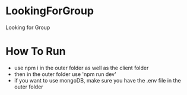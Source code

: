 # LookingForGroup
Looking for Group

# How To Run
- use npm i in the outer folder as well as the client folder
- then in the outer folder use 'npm run dev'
- if you want to use mongoDB, make sure you have the .env file in the outer folder